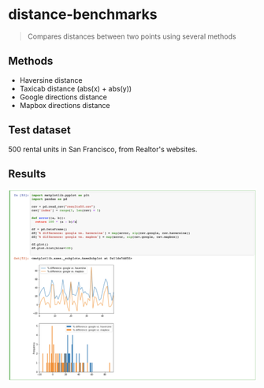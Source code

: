 # distance-benchmarks

> Compares distances between two points using several methods

## Methods

- Haversine distance
- Taxicab distance (abs(x) + abs(y))
- Google directions distance
- Mapbox directions distance

## Test dataset

500 rental units in San Francisco, from Realtor's websites.

## Results

![](analysis.png)

